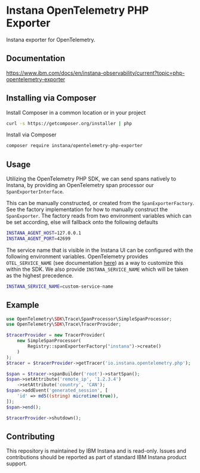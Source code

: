 # Instana OpenTelemetry PHP Exporter

Instana exporter for OpenTelemetry.

## Documentation

https://www.ibm.com/docs/en/instana-observability/current?topic=php-opentelemetry-exporter

## Installing via Composer

Install Composer in a common location or in your project

```bash
curl -s https://getcomposer.org/installer | php
```

Install via Composer

```bash
composer require instana/opentelemetry-php-exporter
```

## Usage

Utilizing the OpenTelemetry PHP SDK, we can send spans natively to Instana, by providing an OpenTelemetry span processor our `SpanExporterInterface`.

This can be manually constructed, or created from the `SpanExporterFactory`. See the factory implementation for how to manually construct the `SpanExporter`. The factory reads from two environment variables which can be set according, else will fallback onto the following defaults

```bash
INSTANA_AGENT_HOST=127.0.0.1
INSTANA_AGENT_PORT=42699
```

The service name that is visible in the Instana UI can be configured with the following environment variables. OpenTelemetry provides `OTEL_SERVICE_NAME` (see documentation [here](https://opentelemetry.io/docs/languages/sdk-configuration/general/#otel_service_name)) as a way to customize this within the SDK. We also provide `INSTANA_SERVICE_NAME` which will be taken as the highest precedence.

```bash
INSTANA_SERVICE_NAME=custom-service-name
```

## Example

```php
use OpenTelemetry\SDK\Trace\SpanProcessor\SimpleSpanProcessor;
use OpenTelemetry\SDK\Trace\TracerProvider;

$tracerProvider = new TracerProvider(
    new SimpleSpanProcessor(
        Registry::spanExporterFactory("instana")->create()
    )
);
$tracer = $tracerProvider->getTracer('io.instana.opentelemetry.php');

$span = $tracer->spanBuilder('root')->startSpan();
$span->setAttribute('remote_ip', '1.2.3.4')
    ->setAttribute('country', 'CAN');
$span->addEvent('generated_session', [
    'id' => md5((string) microtime(true)),
]);
$span->end();

$tracerProvider->shutdown();
```
## Contributing

This repository is maintained by IBM Instana and is read-only. Issues and contributions should be reported as part of standard IBM Instana product support.

